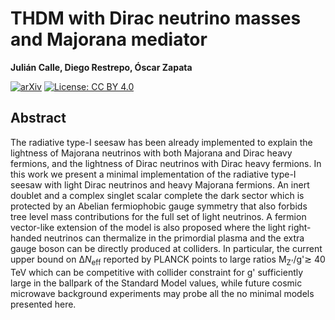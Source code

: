 # THDM with Dirac neutrino masses and Majorana mediator
**Julián Calle, Diego Restrepo, Óscar Zapata**

[![arXiv](https://img.shields.io/badge/arXiv-1909.09574%20-green.svg)](https://arxiv.org/abs/1909.09574)
[![License: CC BY 4.0](https://img.shields.io/badge/License-CC%20BY%204.0-lightgrey.svg)](https://creativecommons.org/licenses/by/4.0/)

## Abstract

The radiative type-I seesaw has been already implemented to explain the lightness of Majorana neutrinos with both Majorana and Dirac heavy fermions, and the lightness of Dirac    neutrinos with                   Dirac heavy fermions. In this work we present a minimal implementation of the radiative type-I seesaw with light Dirac neutrinos and heavy Majorana fermions. An inert doublet and a complex singlet scalar complete the dark sector which is protected by an Abelian fermiophobic gauge symmetry that also forbids tree level mass contributions for the full set of light neutrinos. A fermion vector-like extension of the model is also proposed where the light right-handed neutrinos can thermalize in the primordial plasma and the extra gauge boson can be directly produced at colliders.
In particular, the  current upper bound on Δ<i>N</i><sub>eff</sub> reported by PLANCK points to large ratios <it>M<sub>Z'</sub>/g'</it>≳ 40 TeV which can be competitive with collider constraint for <it>g'</it> sufficiently large in the ballpark of the Standard Model values, while future cosmic microwave background experiments may probe all the no minimal 
models presented here. <i class="fab fa-github"></i>

